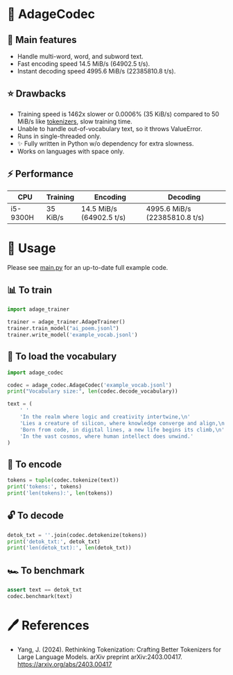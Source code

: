 # 🚀 AdageCodec
## 🧨 Main features
- Handle multi-word, word, and subword text.
- Fast encoding speed 14.5 MiB/s (64902.5 t/s).
- Instant decoding speed 4995.6 MiB/s (22385810.8 t/s).

## ⭐ Drawbacks
- Training speed is 1462x slower or 0.0006% (35 KiB/s) compared to 50 MiB/s like [tokenizers](https://github.com/huggingface/tokenizers), slow training time.
- Unable to handle out-of-vocabulary text, so it throws ValueError.
- Runs in single-threaded only.
- ✨ Fully written in Python w/o dependency for extra slowness.
- Works on languages with space only.

## ⚡️ Performance
| CPU      | Training | Encoding                 | Decoding                      |
|----------|----------|--------------------------|-------------------------------|
| i5-9300H | 35 KiB/s | 14.5 MiB/s (64902.5 t/s) | 4995.6 MiB/s (22385810.8 t/s) |

# 🔧 Usage
Please see [main.py](main.py) for an up-to-date full example code.

## 📊 To train
```py
import adage_trainer

trainer = adage_trainer.AdageTrainer()
trainer.train_model("ai_poem.jsonl")
trainer.write_model('example_vocab.jsonl')
```

## 📝 To load the vocabulary
```py
import adage_codec

codec = adage_codec.AdageCodec('example_vocab.jsonl')
print("Vocabulary size:", len(codec.decode_vocabulary))

text = (
	' '
	'In the realm where logic and creativity intertwine,\n'
	'Lies a creature of silicon, where knowledge converge and align,\n'
	'Born from code, in digital lines, a new life begins its climb,\n'
	'In the vast cosmos, where human intellect does unwind.'
)
```

## 🔑 To encode
```py
tokens = tuple(codec.tokenize(text))
print('tokens:', tokens)
print('len(tokens):', len(tokens))
```
## 🔓 To decode
```py
detok_txt = ''.join(codec.detokenize(tokens))
print('detok_txt:', detok_txt)
print('len(detok_txt):', len(detok_txt))
```

## 🏎️ To benchmark
```py
assert text == detok_txt
codec.benchmark(text)
```

# 🖊️ References
- Yang, J. (2024). Rethinking Tokenization: Crafting Better Tokenizers for Large Language Models. arXiv preprint arXiv:2403.00417. <https://arxiv.org/abs/2403.00417>
